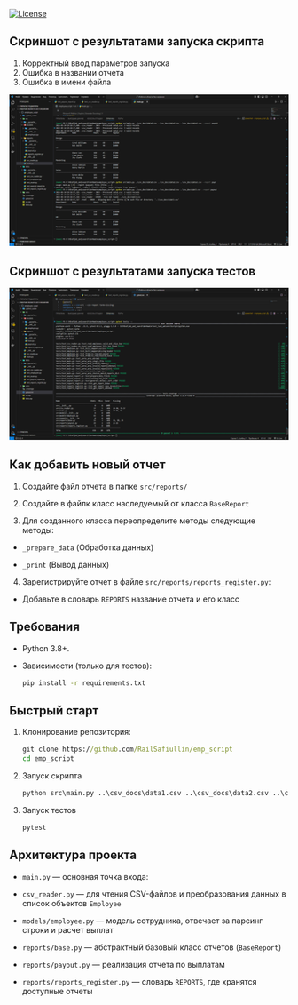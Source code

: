 [![License](https://img.shields.io/badge/License-MIT-blue.svg)](https://opensource.org/licenses/Apache-2.0)

## Скриншот с результатами запуска скрипта

 1) Корректный ввод параметров запуска
 2) Ошибка в названии отчета
 3) Ошибка в имени файла

![Watch the video](./img/script_output_data.png)

## Скриншот с результатами запуска тестов

![Watch the video](./img/test_output_data.png)

## Как добавить новый отчет

1) Создайте файл отчета в папке `src/reports/`

2) Создайте в файлк класс наследуемый от класса `BaseReport`

3) Для созданного класса переопределите методы следующие методы:
- `_prepare_data` (Обработка данных) 

- `_print` (Вывод данных) 

4) Зарегистрируйте отчет в файле `src/reports/reports_register.py`:
- Добавьте в словарь `REPORTS` название отчета и его класс


## Требования
- Python 3.8+.

- Зависимости (только для тестов): 
    ```cmd
    pip install -r requirements.txt
    ```
 ## Быстрый старт

1. Клонирование репозитория:
    ```cmd
    git clone https://github.com/RailSafiullin/emp_script
    cd emp_script
    ```

2. Запуск скрипта
    ```cmd
    python src\main.py ..\csv_docs\data1.csv ..\csv_docs\data2.csv ..\csv_docs\data3.csv --report
    ```

3. Запуск тестов
    ```cmd
    pytest
    ```

##  Архитектура проекта

- `main.py` — основная точка входа:

- `csv_reader.py` — для чтения CSV-файлов и преобразования данных в список объектов `Employee`

- `models/employee.py` — модель сотрудника, отвечает за парсинг строки и расчет выплат

- `reports/base.py` — абстрактный базовый класс отчетов (`BaseReport`)

- `reports/payout.py` — реализация отчета по выплатам

- `reports/reports_register.py` — словарь `REPORTS`, где хранятся доступные отчеты